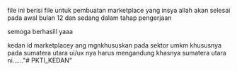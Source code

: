 file ini berisi file untuk pembuatan marketplace yang insya allah akan selesai pada awal bulan 12 
dan sedang dalam tahap pengerjaan 

semoga berhasill yaaa 

kedan id marketplacey ang mgnkhususkan pada sektor umkm khususnya pada sumatera utara 
ui/ux nya harus mengandung khasnya sumatera utara ni......"# PKTI_KEDAN" 
